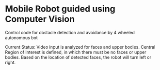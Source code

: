 # Mobile Robot guided using Computer Vision

Control code for obstacle detection and avoidance by 4 wheeled autonomous bot

Current Status:
Video input is analyzed for faces and upper bodies.
Central Region of Interest is defined, in which there must be no faces or upper bodies.
Based on the location of detected faces, the robot will turn left or right.

